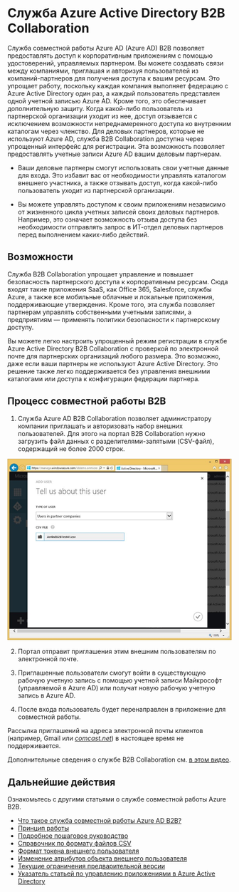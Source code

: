 <properties
   pageTitle="Служба Azure Active Directory B2B Collaboration | Microsoft Azure"
   description="Служба Azure Active Directory B2B Collaboration позволяет деловым партнерам получить доступ к вашим корпоративным приложениям, при этом любой пользователь представляется как одна учетная запись Azure AD."
   services="active-directory"
   documentationCenter=""
   authors="curtand"
   manager="stevenpo"
   editor=""/>

<tags
   ms.service="active-directory"
   ms.devlang="na"
   ms.topic="article"
   ms.tgt_pltfrm="na"
   ms.workload="identity"
   ms.date="03/31/2016"
   ms.author="curtand"/>

# Служба Azure Active Directory B2B Collaboration

Служба совместной работы Azure AD (Azure AD) B2B позволяет предоставлять доступ к корпоративным приложениям с помощью удостоверений, управляемых партнером. Вы можете создавать связи между компаниями, приглашая и авторизуя пользователей из компаний-партнеров для получения доступа к вашим ресурсам. Это упрощает работу, поскольку каждая компания выполняет федерацию с Azure Active Directory один раз, а каждый пользователь представлен одной учетной записью Azure AD. Кроме того, это обеспечивает дополнительную защиту. Когда какой-либо пользователь из партнерской организации уходит из нее, доступ отзывается с исключением возможности непреднамеренного доступа ко внутренним каталогам через членство. Для деловых партнеров, которые не используют Azure AD, служба B2B Сollaboration доступна через упрощенный интерфейс для регистрации. Эта возможность позволяет предоставлять учетные записи Azure AD вашим деловым партнерам.

-   Ваши деловые партнеры смогут использовать свои учетные данные для входа. Это избавит вас от необходимости управлять каталогом внешнего участника, а также отзывать доступ, когда какой-либо пользователь уходит из партнерской организации.

-   Вы можете управлять доступом к своим приложениям независимо от жизненного цикла учетных записей своих деловых партнеров. Например, это означает возможность отзыва доступа без необходимости отправлять запрос в ИТ-отдел деловых партнеров перед выполнением каких-либо действий.

## Возможности

Служба B2B Collaboration упрощает управление и повышает безопасность партнерского доступа к корпоративным ресурсам. Сюда входят такие приложения SaaS, как Office 365, Salesforce, службы Azure, а также все мобильные облачные и локальные приложения, поддерживающие утверждения. Кроме того, эта служба позволяет партнерам управлять собственными учетными записями, а предприятиям — применять политики безопасности к партнерскому доступу.

Вы можете легко настроить упрощенный режим регистрации в службе Azure Active Directory B2B Сollaboration с проверкой по электронной почте для партнерских организаций любого размера. Это возможно, даже если ваши партнеры не используют Azure Active Directory. Это решение также легко поддерживается без управления внешними каталогами или доступа к конфигурации федерации партнера.

## Процесс совместной работы B2B

1. Служба Azure AD B2B Сollaboration позволяет администратору компании приглашать и авторизовать набор внешних пользователей. Для этого на портал B2B Сollaboration нужно загрузить файл данных с разделителями-запятыми (CSV-файл), содержащий не более 2000 строк.

  ![Диалоговое окно передачи CSV-файла](./media/active-directory-b2b-collaboration-overview/upload-csv.png)

2. Портал отправит приглашения этим внешним пользователям по электронной почте.

3. Приглашенные пользователи смогут войти в существующую рабочую учетную запись с помощью учетной записи Майкрософт (управляемой в Azure AD) или получат новую рабочую учетную запись в Azure AD.

4. После входа пользователь будет перенаправлен в приложение для совместной работы.

Рассылка приглашений на адреса электронной почты клиентов (например, Gmail или [*comcast.net*](http://comcast.net/)) в настоящее время не поддерживается.

Дополнительные сведения о службе B2B Сollaboration см. [в этом видео](http://aka.ms/aadshowb2b).

## Дальнейшие действия
Ознакомьтесь с другими статьями о службе совместной работы Azure B2B.

- [Что такое служба совместной работы Azure AD B2B?](active-directory-b2b-what-is-azure-ad-b2b.md)
- [Принцип работы](active-directory-b2b-how-it-works.md)
- [Подробное пошаговое руководство](active-directory-b2b-detailed-walkthrough.md)
- [Справочник по формату файлов CSV](active-directory-b2b-references-csv-file-format.md)
- [Формат токена внешнего пользователя](active-directory-b2b-references-external-user-token-format.md)
- [Изменение атрибутов объекта внешнего пользователя](active-directory-b2b-references-external-user-object-attribute-changes.md)
- [Текущие ограничения предварительной версии](active-directory-b2b-current-preview-limitations.md)
- [Указатель статьей по управлению приложениями в Azure Active Directory](active-directory-apps-index.md)

<!---HONumber=AcomDC_0406_2016-->
